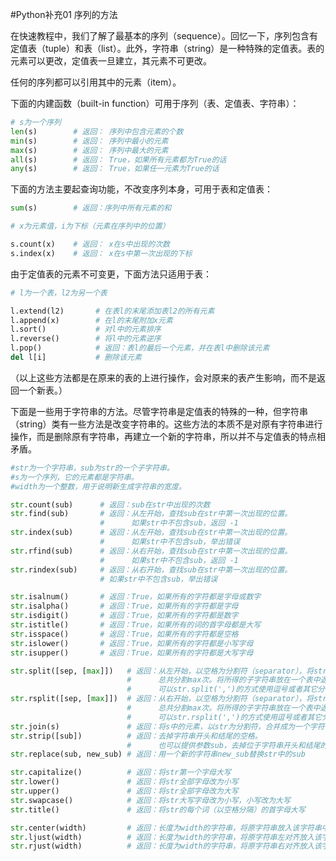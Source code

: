 #Python补充01 序列的方法

在快速教程中，我们了解了最基本的序列（sequence）。回忆一下，序列包含有定值表（tuple）和表（list）。此外，字符串（string）是一种特殊的定值表。表的元素可以更改，定值表一旦建立，其元素不可更改。

任何的序列都可以引用其中的元素（item）。

下面的内建函数（built-in function）可用于序列（表、定值表、字符串）：

```python
# s为一个序列
len(s)        # 返回： 序列中包含元素的个数
min(s)        # 返回： 序列中最小的元素
max(s)        # 返回： 序列中最大的元素
all(s)        # 返回： True，如果所有元素都为True的话
any(s)        # 返回： True，如果任一元素为True的话
```

下面的方法主要起查询功能，不改变序列本身，可用于表和定值表：

```python
sum(s)        # 返回：序列中所有元素的和

# x为元素值，i为下标（元素在序列中的位置）

s.count(x)    # 返回： x在s中出现的次数
s.index(x)    # 返回： x在s中第一次出现的下标
```

由于定值表的元素不可变更，下面方法只适用于表：

```python
# l为一个表，l2为另一个表

l.extend(l2)       # 在表l的末尾添加表l2的所有元素
l.append(x)        # 在l的末尾附加x元素
l.sort()           # 对l中的元素排序
l.reverse()        # 将l中的元素逆序
l.pop()            # 返回：表l的最后一个元素，并在表l中删除该元素
del l[i]           # 删除该元素
```

（以上这些方法都是在原来的表的上进行操作，会对原来的表产生影响，而不是返回一个新表。）

下面是一些用于字符串的方法。尽管字符串是定值表的特殊的一种，但字符串（string）类有一些方法是改变字符串的。这些方法的本质不是对原有字符串进行操作，而是删除原有字符串，再建立一个新的字符串，所以并不与定值表的特点相矛盾。

```python
#str为一个字符串，sub为str的一个子字符串。
#s为一个序列，它的元素都是字符串。
#width为一个整数，用于说明新生成字符串的宽度。

str.count(sub)      # 返回：sub在str中出现的次数
str.find(sub)       # 返回：从左开始，查找sub在str中第一次出现的位置。
                    #      如果str中不包含sub，返回 -1
str.index(sub)      # 返回：从左开始，查找sub在str中第一次出现的位置。
                    #      如果str中不包含sub，举出错误
str.rfind(sub)      # 返回：从右开始，查找sub在str中第一次出现的位置。
                    #      如果str中不包含sub，返回 -1
str.rindex(sub)     # 返回：从右开始，查找sub在str中第一次出现的位置。
                    # 如果str中不包含sub，举出错误

str.isalnum()       # 返回：True，如果所有的字符都是字母或数字
str.isalpha()       # 返回：True，如果所有的字符都是字母
str.isdigit()       # 返回：True，如果所有的字符都是数字
str.istitle()       # 返回：True，如果所有的词的首字母都是大写
str.isspace()       # 返回：True，如果所有的字符都是空格
str.islower()       # 返回：True，如果所有的字符都是小写字母
str.isupper()       # 返回：True，如果所有的字符都是大写字母

str.split([sep, [max]])   # 返回：从左开始，以空格为分割符（separator），将str分割为多个子字符串。
                          #      总共分割max次。将所得的子字符串放在一个表中返回。
                          #      可以str.split(',')的方式使用逗号或者其它分割符
str.rsplit([sep, [max]])  # 返回：从右开始，以空格为分割符（separator），将str分割为多个子字符串。
                          #      总共分割max次。将所得的子字符串放在一个表中返回。
                          #      可以str.rsplit(',')的方式使用逗号或者其它分割符
str.join(s)               # 返回：将s中的元素，以str为分割符，合并成为一个字符串。
str.strip([sub])          # 返回：去掉字符串开头和结尾的空格。
                          #      也可以提供参数sub，去掉位于字符串开头和结尾的sub  
str.replace(sub, new_sub) # 返回：用一个新的字符串new_sub替换str中的sub

str.capitalize()          # 返回：将str第一个字母大写
str.lower()               # 返回：将str全部字母改为小写
str.upper()               # 返回：将str全部字母改为大写
str.swapcase()            # 返回：将str大写字母改为小写，小写改为大写
str.title()               # 返回：将str的每个词（以空格分隔）的首字母大写

str.center(width)         # 返回：长度为width的字符串，将原字符串放入该字符串中心，其它空余位置为空格。
str.ljust(width)          # 返回：长度为width的字符串，将原字符串左对齐放入该字符串，其它空余位置为空格。
str.rjust(width)          # 返回：长度为width的字符串，将原字符串右对齐放入该字符串，其它空余位置为空格。
```